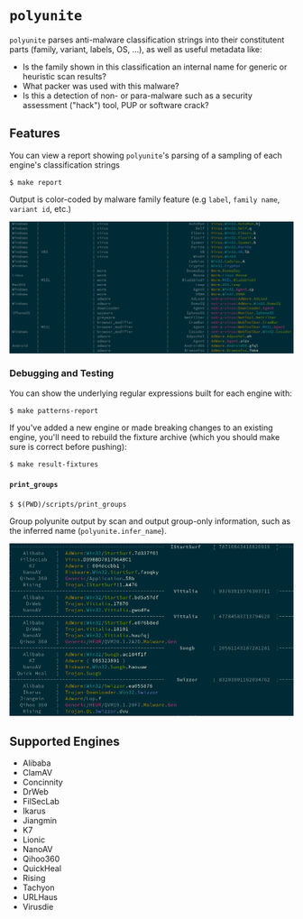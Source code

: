 # `polyunite`

`polyunite` parses anti-malware classification strings into their constitutent
parts (family, variant, labels, OS, ...), as well as useful metadata like:

- Is the family shown in this classification an internal name for generic or heuristic scan results?
- What packer was used with this malware?
- Is this a detection of non- or para-malware such as a security assessment ("hack") tool, PUP or software crack?

## Features

You can view a report showing `polyunite`'s parsing of a sampling of each engine's classification strings

```console
$ make report
```

Output is color-coded by malware family feature (e.g `label`, `family name`, `variant id`, etc.)

![Report Output](images/report.png)


### Debugging and Testing

You can show the underlying regular expressions built for each engine with:

```console
$ make patterns-report
```

If you've added a new engine or made breaking changes to an existing engine,
you'll need to rebuild the fixture archive (which you should make sure is
correct before pushing):

```console
$ make result-fixtures
```

#### `print_groups`

```console
$ $(PWD)/scripts/print_groups
```

Group polyunite output by scan and output group-only information, such as the inferred name (`polyunite.infer_name`).

![`print_groups`](images/print_groups.png)

## Supported Engines

- Alibaba
- ClamAV
- Concinnity
- DrWeb
- FilSecLab
- Ikarus
- Jiangmin
- K7
- Lionic
- NanoAV
- Qihoo360
- QuickHeal
- Rising
- Tachyon
- URLHaus
- Virusdie
